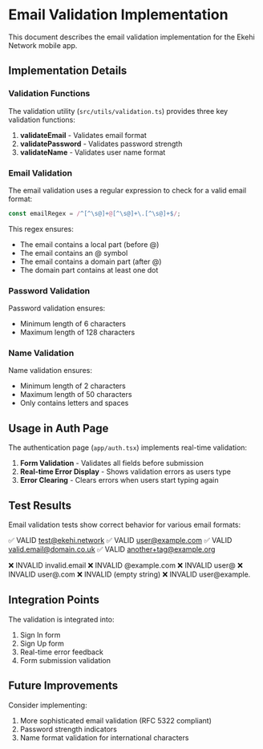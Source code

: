 # Email Validation Implementation

This document describes the email validation implementation for the Ekehi Network mobile app.

## Implementation Details

### Validation Functions

The validation utility (`src/utils/validation.ts`) provides three key validation functions:

1. **validateEmail** - Validates email format
2. **validatePassword** - Validates password strength
3. **validateName** - Validates user name format

### Email Validation

The email validation uses a regular expression to check for a valid email format:

```typescript
const emailRegex = /^[^\s@]+@[^\s@]+\.[^\s@]+$/;
```

This regex ensures:
- The email contains a local part (before @)
- The email contains an @ symbol
- The email contains a domain part (after @)
- The domain part contains at least one dot

### Password Validation

Password validation ensures:
- Minimum length of 6 characters
- Maximum length of 128 characters

### Name Validation

Name validation ensures:
- Minimum length of 2 characters
- Maximum length of 50 characters
- Only contains letters and spaces

## Usage in Auth Page

The authentication page (`app/auth.tsx`) implements real-time validation:

1. **Form Validation** - Validates all fields before submission
2. **Real-time Error Display** - Shows validation errors as users type
3. **Error Clearing** - Clears errors when users start typing again

## Test Results

Email validation tests show correct behavior for various email formats:

✅ VALID test@ekehi.network
✅ VALID user@example.com
✅ VALID valid.email@domain.co.uk
✅ VALID another+tag@example.org

❌ INVALID invalid.email
❌ INVALID @example.com
❌ INVALID user@
❌ INVALID user@.com
❌ INVALID (empty string)
❌ INVALID user@example.

## Integration Points

The validation is integrated into:
1. Sign In form
2. Sign Up form
3. Real-time error feedback
4. Form submission validation

## Future Improvements

Consider implementing:
1. More sophisticated email validation (RFC 5322 compliant)
2. Password strength indicators
3. Name format validation for international characters